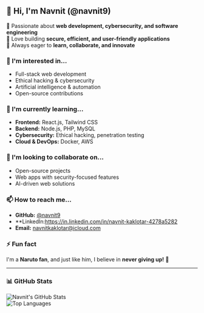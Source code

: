 ## 👋 Hi, I'm Navnit (@navnit9)  

🔹 Passionate about **web development, cybersecurity, and software engineering**  
🔹 Love building **secure, efficient, and user-friendly applications**  
🔹 Always eager to **learn, collaborate, and innovate**  

### 👀 I'm interested in...  
- Full-stack web development  
- Ethical hacking & cybersecurity  
- Artificial intelligence & automation  
- Open-source contributions  

### 🌱 I'm currently learning...  
- **Frontend:** React.js, Tailwind CSS  
- **Backend:** Node.js, PHP, MySQL  
- **Cybersecurity:** Ethical hacking, penetration testing  
- **Cloud & DevOps:** Docker, AWS  

### 💞️ I'm looking to collaborate on...  
- Open-source projects  
- Web apps with security-focused features  
- AI-driven web solutions  

### 📫 How to reach me...  
- **GitHub:** [@navnit9](https://github.com/navnit9)  
- **LinkedIn:https://in.linkedin.com/in/navnit-kaklotar-4278a5282 
- **Email:** navnitkaklotar@icloud.com 

### ⚡ Fun fact  
I'm a **Naruto fan**, and just like him, I believe in **never giving up!** 🚀  

---

### **📊 GitHub Stats**  
![Navnit's GitHub Stats](https://github-readme-stats.vercel.app/api?username=navnit9&show_icons=true&theme=tokyonight)  
![Top Languages](https://github-readme-stats.vercel.app/api/top-langs/?username=navnit9&layout=compact&theme=tokyonight)  
